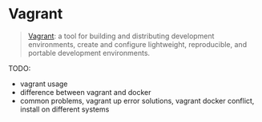 # Vagrant

> [Vagrant](https://www.vagrantup.com/): a tool for building and distributing development environments, create and configure lightweight, reproducible, and portable development environments.

TODO:

- vagrant usage
- difference between vagrant and docker
- common problems, vagrant up error solutions, vagrant docker conflict, install on different systems
